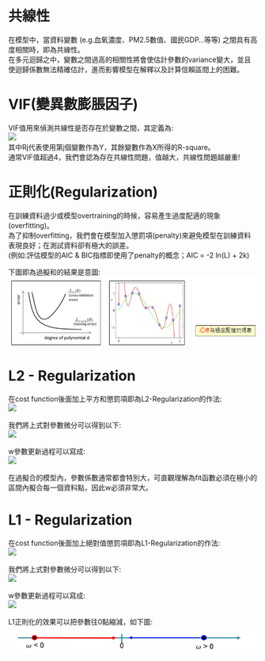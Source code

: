 # 共線性  
在模型中，當資料變數 (e.g.血氧濃度、PM2.5數值、國民GDP…等等) 之間具有高度相關時，即為共線性。  
在多元迴歸之中，變數之間過高的相關性將會使估計參數的variance變大，並且使迴歸係數無法精確估計，進而影響模型在解釋以及計算信賴區間上的困難。  
  
# VIF(變異數膨脹因子)  
VIF值用來偵測共線性是否存在於變數之間，其定義為:  
<img src="https://latex.codecogs.com/gif.image?\dpi{110}VIF_{j}=\frac{1}{1-R_{j}^2}" />  
其中Rj代表使用第j個變數作為Y，其餘變數作為X所得的R-square。  
通常VIF值超過4，我們會認為存在共線性問題，值越大，共線性問題越嚴重!  
  
# 正則化(Regularization)  
在訓練資料過少或模型overtraining的時候，容易產生過度配適的現象(overfitting)。  
為了抑制overfitting，我們會在模型加入懲罰項(penalty)來避免模型在訓練資料表現良好；在測試資料卻有極大的誤差。  
(例如:評估模型的AIC & BIC指標即使用了penalty的概念；AIC = -2 ln(L) + 2k)  
  
下圖即為過擬和的結果是意圖:  
![Image](https://github.com/EnasVen/Theory-Math/blob/main/Ridge_Lasso_ElasticNet/Regularization01.png)  
  
# L2 - Regularization  
在cost function後面加上平方和懲罰項即為L2-Regularization的作法:  
<img src="https://latex.codecogs.com/gif.image?\dpi{110}C&space;=&space;C_{0}&plus;\frac{\lambda&space;}{2n}\sum_{\omega&space;}^{}\omega&space;^2" />  
  
我們將上式對參數微分可以得到以下:  
<img src="https://latex.codecogs.com/gif.image?\dpi{110}\frac{\partial&space;C}{\partial&space;w}=\frac{\partial&space;C_0}{\partial&space;w}&plus;\frac{\lambda&space;}{n}w"/>  
  
w參數更新過程可以寫成:  
<img src="https://latex.codecogs.com/gif.image?\dpi{110}w&space;\rightarrow&space;w-\eta&space;\frac{\partial&space;C_0}{\partial&space;w}-\frac{\eta&space;\lambda&space;}{n}w=(1-\frac{\lambda}{n})w-\eta&space;\frac{\partial&space;C_0}{\partial&space;w}" />  
  
在過擬合的模型內，參數係數通常都會特別大，可直觀理解為fit函數必須在極小的區間內擬合每一個資料點，因此w必須非常大。  
  
# L1 - Regularization  
在cost function後面加上絕對值懲罰項即為L1-Regularization的作法:    
<img src="https://latex.codecogs.com/gif.image?\dpi{110}C=C_0&plus;\frac{\lambda&space;}{n}\sum_{w}^{}\left|w&space;\right|" />  
  
我們將上式對參數微分可以得到以下:  
<img src="https://latex.codecogs.com/gif.image?\dpi{110}\frac{\partial&space;C}{\partial&space;w}=\frac{\partial&space;C_0}{\partial&space;w}&plus;\frac{\lambda&space;}{n}sgn(w)" />  
  
w參數更新過程可以寫成:  
<img src="https://latex.codecogs.com/gif.image?\dpi{110}w\to&space;w-\frac{\eta&space;\lambda&space;}{n}sgn(w)-\eta&space;\frac{\partial&space;C_0}{\partial&space;w}" />  
  
L1正則化的效果可以把參數往0點縮減，如下圖:  
![Image](https://github.com/EnasVen/Theory-Math/blob/main/Ridge_Lasso_ElasticNet/Regularization02.png)  
  

